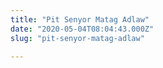 ```yaml
---
title: "Pit Senyor Matag Adlaw"
date: "2020-05-04T08:04:43.000Z"
slug: "pit-senyor-matag-adlaw"

---
```


